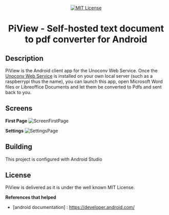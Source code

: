 <p align="center">
      <a href="https://scott-hamilton.mit-license.org/"><img alt="MIT License" src="https://img.shields.io/badge/License-MIT-525252.svg?labelColor=292929&logo=creative%20commons&style=for-the-badge" /></a>
</p>
<h1 align="center">PiView - Self-hosted text document to pdf converter for Android</h1>

## Description
PiView is the Android client app for the Unoconv Web Service. Once the [Unoconv Web Service](https://github.com/SCOTT-HAMILTON/docker-unoconv-webservice) is installed on your own local server (such as a raspberrypi thus the name), you can launch this app, open Microsoft Word files or Libreoffice Documents and let them be converted to Pdfs and sent back to you.

## Screens

**First Page**
![ScreenFirstPage](https://user-images.githubusercontent.com/24496705/135604922-a6e45147-2b4f-48df-b920-356b7bf93bdc.jpeg)

**Settings**
![SettingsPage](https://user-images.githubusercontent.com/24496705/135603727-d2688c57-d43f-4bc8-b2da-b48aa8588a5c.gif)

## Building
This project is configured with Android Studio

## License
PiView is delivered as it is under the well known MIT License.

**References that helped**
 - [android documentation] : <https://developer.android.com/>

[//]: # (These are reference links used in the body of this note and get stripped out when the markdown processor does its job. There is no need to format nicely because it shouldn't be seen. Thanks SO - http://stackoverflow.com/questions/4823468/store-comments-in-markdown-syntax)

   [https://developer.android.com/]: <https://developer.android.com/>
